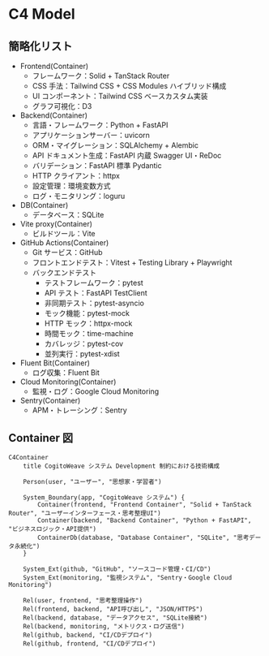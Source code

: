 <!-- markdownlint-disable MD024 -->

# C4 Model

## 簡略化リスト

<!-- REFERENCE_BEGIN: development-constraint-simplified-list -->

- Frontend(Container)
  - フレームワーク：Solid + TanStack Router
  - CSS 手法：Tailwind CSS + CSS Modules ハイブリッド構成
  - UI コンポーネント：Tailwind CSS ベースカスタム実装
  - グラフ可視化：D3
- Backend(Container)
  - 言語・フレームワーク：Python + FastAPI
  - アプリケーションサーバー：uvicorn
  - ORM・マイグレーション：SQLAlchemy + Alembic
  - API ドキュメント生成：FastAPI 内蔵 Swagger UI・ReDoc
  - バリデーション：FastAPI 標準 Pydantic
  - HTTP クライアント：httpx
  - 設定管理：環境変数方式
  - ログ・モニタリング：loguru
- DB(Container)
  - データベース：SQLite
- Vite proxy(Container)
  - ビルドツール：Vite
- GitHub Actions(Container)
  - Git サービス：GitHub
  - フロントエンドテスト：Vitest + Testing Library + Playwright
  - バックエンドテスト
    - テストフレームワーク：pytest
    - API テスト：FastAPI TestClient
    - 非同期テスト：pytest-asyncio
    - モック機能：pytest-mock
    - HTTP モック：httpx-mock
    - 時間モック：time-machine
    - カバレッジ：pytest-cov
    - 並列実行：pytest-xdist
- Fluent Bit(Container)
  - ログ収集：Fluent Bit
- Cloud Monitoring(Container)
  - 監視・ログ：Google Cloud Monitoring
- Sentry(Container)
  - APM・トレーシング：Sentry

<!-- REFERENCE_END: development-constraint-simplified-list -->

## Container 図

<!-- REFERENCE_BEGIN: development-container-diagram -->

```mermaid
C4Container
    title CogitoWeave システム Development 制約における技術構成

    Person(user, "ユーザー", "思想家・学習者")

    System_Boundary(app, "CogitoWeave システム") {
        Container(frontend, "Frontend Container", "Solid + TanStack Router", "ユーザーインターフェース・思考整理UI")
        Container(backend, "Backend Container", "Python + FastAPI", "ビジネスロジック・API提供")
        ContainerDb(database, "Database Container", "SQLite", "思考データ永続化")
    }

    System_Ext(github, "GitHub", "ソースコード管理・CI/CD")
    System_Ext(monitoring, "監視システム", "Sentry・Google Cloud Monitoring")

    Rel(user, frontend, "思考整理操作")
    Rel(frontend, backend, "API呼び出し", "JSON/HTTPS")
    Rel(backend, database, "データアクセス", "SQLite接続")
    Rel(backend, monitoring, "メトリクス・ログ送信")
    Rel(github, backend, "CI/CDデプロイ")
    Rel(github, frontend, "CI/CDデプロイ")
```

<!-- REFERENCE_END: development-container-diagram -->
